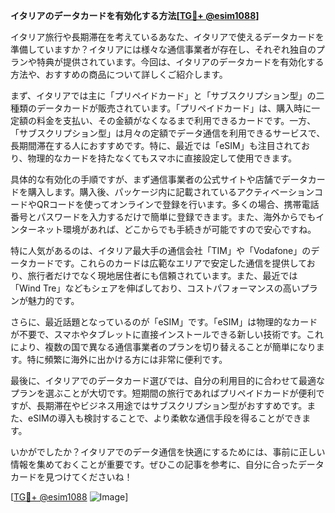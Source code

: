 **イタリアのデータカードを有効化する方法[[TG💪+ @esim1088](https://t.me/s/esim1088)]**

イタリア旅行や長期滞在を考えているあなた、イタリアで使えるデータカードを準備していますか？イタリアには様々な通信事業者が存在し、それぞれ独自のプランや特典が提供されています。今回は、イタリアのデータカードを有効化する方法や、おすすめの商品について詳しくご紹介します。

まず、イタリアでは主に「プリペイドカード」と「サブスクリプション型」の二種類のデータカードが販売されています。「プリペイドカード」は、購入時に一定額の料金を支払い、その金額がなくなるまで利用できるカードです。一方、「サブスクリプション型」は月々の定額でデータ通信を利用できるサービスで、長期間滞在する人におすすめです。特に、最近では「eSIM」も注目されており、物理的なカードを持たなくてもスマホに直接設定して使用できます。

具体的な有効化の手順ですが、まず通信事業者の公式サイトや店舗でデータカードを購入します。購入後、パッケージ内に記載されているアクティベーションコードやQRコードを使ってオンラインで登録を行います。多くの場合、携帯電話番号とパスワードを入力するだけで簡単に登録できます。また、海外からでもインターネット環境があれば、どこからでも手続きが可能ですので安心ですね。

特に人気があるのは、イタリア最大手の通信会社「TIM」や「Vodafone」のデータカードです。これらのカードは広範なエリアで安定した通信を提供しており、旅行者だけでなく現地居住者にも信頼されています。また、最近では「Wind Tre」などもシェアを伸ばしており、コストパフォーマンスの高いプランが魅力的です。

さらに、最近話題となっているのが「eSIM」です。「eSIM」は物理的なカードが不要で、スマホやタブレットに直接インストールできる新しい技術です。これにより、複数の国で異なる通信事業者のプランを切り替えることが簡単になります。特に頻繁に海外に出かける方には非常に便利です。

最後に、イタリアでのデータカード選びでは、自分の利用目的に合わせて最適なプランを選ぶことが大切です。短期間の旅行であればプリペイドカードが便利ですが、長期滞在やビジネス用途ではサブスクリプション型がおすすめです。また、eSIMの導入も検討することで、より柔軟な通信手段を得ることができます。

いかがでしたか？イタリアでのデータ通信を快適にするためには、事前に正しい情報を集めておくことが重要です。ぜひこの記事を参考に、自分に合ったデータカードを見つけてくださいね！

[[TG💪+ @esim1088](https://t.me/s/esim1088) ![Image](https://i.postimg.cc/Y0z9fWf4/image.png)]